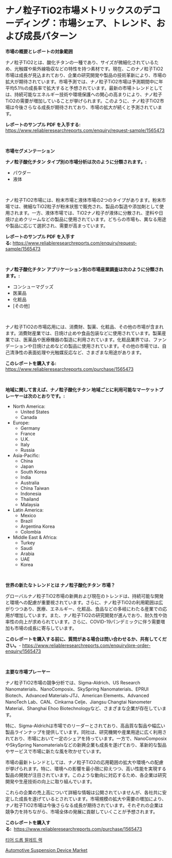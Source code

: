 <p><h1>ナノ粒子TiO2市場メトリックスのデコーディング：市場シェア、トレンド、および成長パターン</h1></p><p><strong>市場の概要とレポートの対象範囲</strong></p>
<p><p>ナノ粒子TiO2とは、酸化チタンの一種であり、サイズが微細化されているため、光触媒や紫外線吸収などの特性を持つ素材です。現在、このナノ粒子TiO2市場は成長が見込まれており、企業の研究開発や製品の技術革新により、市場の拡大が期待されています。市場予測では、ナノ粒子TiO2市場は予測期間中に年平均5.1％の成長率で拡大すると予想されています。最新の市場トレンドとしては、持続可能なエネルギー技術や環境保護への関心の高まりにより、ナノ粒子TiO2の需要が増加していることが挙げられます。このように、ナノ粒子TiO2市場は今後さらなる成長が期待されており、市場の拡大が続くと予測されています。</p></p>
<p><strong>レポートのサンプル PDF を入手する:</strong> <a href="https://www.reliableresearchreports.com/enquiry/request-sample/1565473">https://www.reliableresearchreports.com/enquiry/request-sample/1565473</a></p>
<p>&nbsp;</p>
<p><strong>市場セグメンテーション</strong></p>
<p><strong>ナノ粒子酸化チタン タイプ別の市場分析は次のように分類されます。:</strong></p>
<p><ul><li>パウダー</li><li>液体</li></ul></p>
<p>&nbsp;</p>
<p><p>ナノ粒子TiO2市場には、粉末市場と液体市場の2つのタイプがあります。粉末市場では、微細なTiO2粒子が粉末状態で販売され、製品の製造や添加剤として使用されます。一方、液体市場では、TiO2ナノ粒子が液体に分散され、塗料や日焼け止めクリームなどの製品に使用されています。どちらの市場も、異なる用途や製品に応じて選択され、需要が高まっています。</p></p>
<p><strong>レポートのサンプル PDF を入手する:</strong>&nbsp;<a href="https://www.reliableresearchreports.com/enquiry/request-sample/1565473">https://www.reliableresearchreports.com/enquiry/request-sample/1565473</a></p>
<p>&nbsp;</p>
<p><strong> ナノ粒子酸化チタン アプリケーション別の市場産業調査は次のように分類されます。:</strong></p>
<p><ul><li>コンシューマグッズ</li><li>医薬品</li><li>化粧品</li><li>[その他]</li></ul></p>
<p>&nbsp;</p>
<p><p>ナノ粒子TiO2の市場応用には、消費財、製薬、化粧品、その他の市場が含まれます。消費財産業では、日焼け止めや食品包装などに使用されています。製薬産業では、医薬品や医療機器の製造に利用されています。化粧品業界では、ファンデーションや日焼け止めなどの製品に使用されています。その他の市場では、自己清浄性の表面処理や光触媒反応など、さまざまな用途があります。</p></p>
<p><strong>このレポートを購入する:</strong>&nbsp; <a href="https://www.reliableresearchreports.com/purchase/1565473">https://www.reliableresearchreports.com/purchase/1565473</a></p>
<p>&nbsp;</p>
<p><strong>地域に関して言えば、ナノ粒子酸化チタン 地域ごとに利用可能なマーケットプレーヤーは次のとおりです。:</strong></p>
<p><ul>
    <li>
        North America:
        <ul>
            <li>United States</li>
            <li>Canada</li>
        </ul>
    </li>
    <li>
        Europe:
        <ul>
            <li>Germany</li>
            <li>France</li>
            <li>U.K.</li>
            <li>Italy</li>
            <li>Russia</li>
        </ul>
    </li>
    <li>
        Asia-Pacific:
        <ul>
            <li>China</li>
            <li>Japan</li>
            <li>South Korea</li>
            <li>India</li>
            <li>Australia</li>
            <li>China Taiwan</li>
            <li>Indonesia</li>
            <li>Thailand</li>
            <li>Malaysia</li>
        </ul>
    </li>
    <li>
        Latin America:
        <ul>
            <li>Mexico</li>
            <li>Brazil</li>
            <li>Argentina Korea</li>
            <li>Colombia</li>
        </ul>
    </li>
    <li>
        Middle East & Africa:
        <ul>
            <li>Turkey</li>
            <li>Saudi</li>
            <li>Arabia</li>
            <li>UAE</li>
            <li>Korea</li>
        </ul>
    </li>
    </ul></p>
<p>&nbsp;</p>
<p><strong>世界の新たなトレンドとは ナノ粒子酸化チタン 市場？</strong></p>
<p><p>グローバルナノ粒子TiO2市場の新興および現在のトレンドは、持続可能な開発と環境への配慮が重要視されています。さらに、ナノ粒子TiO2の利用範囲は広がりつつあり、医療、エネルギー、化粧品、食品などの多岐にわたる産業での応用が増加しています。また、ナノ粒子TiO2の研究開発が進んでおり、耐久性や効率性の向上が求められています。さらに、COVID-19パンデミックに伴う需要増加も市場の成長に寄与しています。</p></p>
<p><strong>このレポートを購入する前に、質問がある場合は問い合わせるか、共有してください。</strong>- <a href="https://www.reliableresearchreports.com/enquiry/pre-order-enquiry/1565473">https://www.reliableresearchreports.com/enquiry/pre-order-enquiry/1565473</a></p>
<p>&nbsp;</p>
<p><strong>主要な市場プレーヤー</strong></p>
<p><p>ナノ粒子TiO2市場の競争分析では、Sigma-Aldrich、US Research Nanomaterials、NanoComposix、SkySpring Nanomaterials、EPRUI Biotech、Advanced Materials-JTJ、American Elements、Advanced NanoTech Lab、CAN、Cinkarna Celje、Jiangsu Changtai Nanometer Material、Shanghai Ehoo Biotechnologyなど、さまざまな企業が存在しています。</p><p>特に、Sigma-Aldrichは市場でのリーダーとされており、高品質な製品や幅広い製品ラインナップを提供しています。同社は、研究機関や産業用途に広く利用されており、市場において一定のシェアを持っています。一方で、NanoComposixやSkySpring Nanomaterialsなどの新興企業も成長を遂げており、革新的な製品やサービスで市場に新たな風を吹かせています。</p><p>市場の最新トレンドとしては、ナノ粒子TiO2の応用範囲の拡大や環境への配慮が挙げられます。特に、環境への影響を最小限に抑えつつ、高い性能を実現する製品の開発が注目されています。このような動向に対応するため、各企業は研究開発や生産技術の向上に取り組んでいます。</p><p>これらの企業の売上高について詳細な情報は公開されていませんが、各社共に安定した成長を遂げているとされています。市場規模の拡大や需要の増加により、ナノ粒子TiO2市場は今後さらなる成長が期待されています。それぞれの企業は競争力を持ちながら、市場全体の発展に貢献していくことが予想されます。</p></p>
<p><strong>このレポートを購入する:</strong>&nbsp;&nbsp;<a href="https://www.reliableresearchreports.com/purchase/1565473">https://www.reliableresearchreports.com/purchase/1565473</a></p>
<p><p><a href="https://github.com/CorEmtymerich56566/Market-Research-Report-List-1/blob/main/54431185034.md">티어 드롭 팔레트 랙</a></p><p><a href="https://valiant-lunge-8fe.notion.site/Automotive-Suspension-Device-Market-Size-2024-2031-Global-Industrial-Analysis-Key-Geographical-Re-7354f409034a4a41a54c5603af64bc69">Automotive Suspension Device Market</a></p></p>